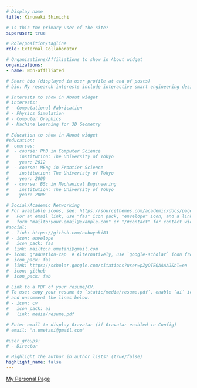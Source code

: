 ```yaml
---
# Display name
title: Kinuwaki Shinichi

# Is this the primary user of the site?
superuser: true

# Role/position/tagline
role: External Collaborator

# Organizations/Affiliations to show in About widget
organizations:
- name: Non-affiliated

# Short bio (displayed in user profile at end of posts)
# bio: My research interests include interactive smart engineering design tool using physics simulation and machine learning.

# Interests to show in About widget
# interests:
# - Computational Fabrication
# - Physics Simulation
# - Computer Graphics
# - Machine Learning for 3D Geometry

# Education to show in About widget
#education:
#  courses:
#  - course: PhD in Computer Science
#    institution: The University of Tokyo
#    year: 2012
#  - course: MEng in Frontier Science
#    institution: The Univeristy of Tokyo
#    year: 2009
#  - course: BSc in Mechanical Engineering
#    institution: The University of Tokyo
#    year: 2008

# Social/Academic Networking
# For available icons, see: https://sourcethemes.com/academic/docs/page-builder/#icons
#   For an email link, use "fas" icon pack, "envelope" icon, and a link in the
#   form "mailto:your-email@example.com" or "/#contact" for contact widget.
#social:
# - link: https://github.com/nobuyuki83
# - icon: envelope
#   icon_pack: fas
#  link: mailto:n.umetani@gmail.com
#- icon: graduation-cap  # Alternatively, use `google-scholar` icon from `ai` icon pack
#  icon_pack: fas
#  link: https://scholar.google.com/citations?user=pZyOTEQAAAAJ&hl=en
#- icon: github
#  icon_pack: fab

# Link to a PDF of your resume/CV.
# To use: copy your resume to `static/media/resume.pdf`, enable `ai` icons in `params.toml`, 
# and uncomment the lines below.
# - icon: cv
#   icon_pack: ai
#   link: media/resume.pdf

# Enter email to display Gravatar (if Gravatar enabled in Config)
# email: "n.umetani@gmail.com"

#user_groups:
# - Director

# Highlight the author in author lists? (true/false)
highlight_name: false
---
```


<a href="https://kinuwaki.github.io/">My Personal Page<a>

